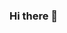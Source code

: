 ### Hi there 👋

<!--
**meleklacin/meleklacin** is a ✨ _special_ ✨ repository because its `README.md` (this file) appears on your GitHub profile.

https://camo.githubusercontent.com/151325141373def568b2e0d37beb239e7358052940bbf15cd3c1d20963b19a7c/68747470733a2f2f6b6f6d617265762e636f6d2f67687076632f3f757365726e616d653d736169746f7268616e

Here are some ideas to get you started:

- 🔭 I’m currently working on ...
- 🌱 I’m currently learning ...
- 👯 I’m looking to collaborate on ...
- 🤔 I’m looking for help with ...
- 💬 Ask me about ...
- 📫 How to reach me: ...
- 😄 Pronouns: ...
- ⚡ Fun fact: ...
-->
